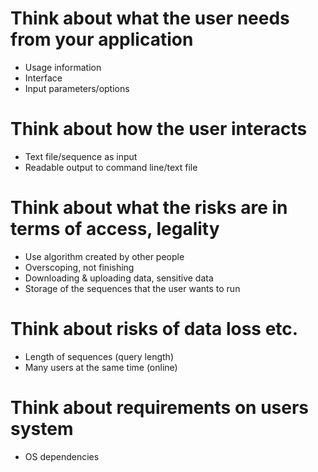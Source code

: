 # Think about what the user needs from your application
- Usage information
- Interface
- Input parameters/options

# Think about how the user interacts
- Text file/sequence as input
- Readable output to command line/text file

# Think about what the risks are in terms of access, legality
- Use algorithm created by other people
- Overscoping, not finishing
- Downloading & uploading data, sensitive data
- Storage of the sequences that the user wants to run
	
# Think about risks of data loss etc.
- Length of sequences (query length)
- Many users at the same time (online)

# Think about requirements on users system
- OS dependencies
